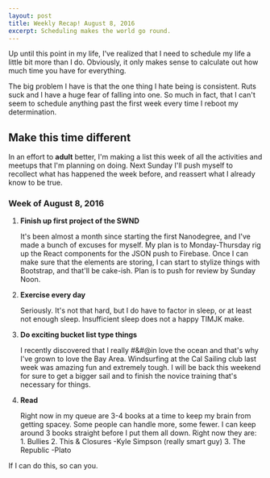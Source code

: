 ```yaml
---
layout: post
title: Weekly Recap! August 8, 2016
excerpt: Scheduling makes the world go round.
---
```


Up until this point in my life, I've realized that I need to schedule my life a little bit more than I do. Obviously, it only makes sense to calculate out how much time you have for everything.
<!-- Figure out how to add memes / gifs -->

The big problem I have is that the one thing I hate being is consistent. Ruts suck and I have a huge fear of falling into one. So much in fact, that I can't seem to schedule anything past the first week every time I reboot my determination.

## Make this time different

In an effort to **adult** better, I'm making a list this week of all the activities and meetups that I'm planning on doing. Next Sunday I'll push myself to recollect what has happened the week before, and reassert what I already know to be true.

<!-- Seriously, I need to figure out memes / gifs -->

### Week of August 8, 2016

1.  **Finish up first project of the SWND**
	
	It's been almost a month since starting the first Nanodegree, and I've made a bunch of excuses for myself. My plan is to Monday-Thursday rig up the React components for the JSON push to Firebase. Once I can make sure that the elements are storing, I can start to stylize things with Bootstrap, and that'll be cake-ish. Plan is to push for review by Sunday Noon.

2.  **Exercise every day**

	Seriously. It's not that hard, but I do have to factor in sleep, or at least not enough sleep. Insufficient sleep does not a happy TIMJK make. 

3.  **Do exciting bucket list type things**

	I recently discovered that I really #&#@in love the ocean and that's why I've grown to love the Bay Area. Windsurfing at the Cal Sailing club last week was amazing fun and extremely tough. I will be back this weekend for sure to get a bigger sail and to finish the novice training that's necessary for things.

4.  **Read**

	Right now in my queue are 3-4 books at a time to keep my brain from getting spacey. Some people can handle more, some fewer. I can keep around 3 books straight before I put them all down. Right now they are:
		1.  Bullies
		2.  This & Closures -Kyle Simpson (really smart guy)
		3.  The Republic -Plato

If I can do this, so can you.

<!-- Another of the same meme -->